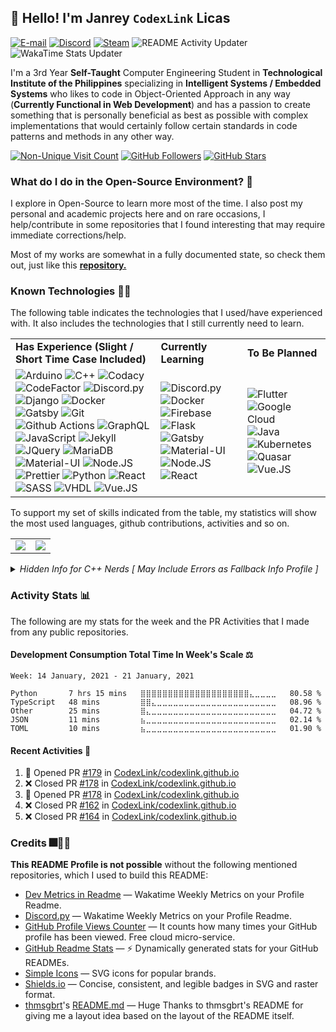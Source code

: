 ## 👋 Hello! I'm Janrey `CodexLink` Licas
[![E-mail](https://img.shields.io/badge/GMail-D14836?logo=gmail&logoColor=white&style=flat)](mailto:self.codexlink@gmail.com)
[![Discord](https://img.shields.io/badge/Discord-CodexLink_5848-7289DA?logo=discord&logoColor=white&style=flat)](https://shields.io/)
[![Steam](https://img.shields.io/badge/Steam-PrismaticLunatic-1c241e?logo=steam&logoColor=lightblack&style=flat)](https://steamcommunity.com/id/PrismaticLunatic/)
![README Activity Updater](https://github.com/CodexLink/CodexLink/workflows/README%20Activity%20Updater/badge.svg)
![WakaTime Stats Updater](https://github.com/CodexLink/CodexLink/workflows/WakaTime%20Stats%20Updater/badge.svg)

I'm a 3rd Year **Self-Taught** Computer Engineering Student in **Technological Institute of the Philippines** specializing in **Intelligent Systems / Embedded Systems** who likes to code in Object-Oriented Approach in any way (**Currently Functional in Web Development**) and has a passion to create something that is personally beneficial as best as possible with complex implementations that would certainly follow certain standards in code patterns and methods in any other way.

[![Non-Unique Visit Count](https://komarev.com/ghpvc/?username=CodexLink&label=Visitor%20Profile%20Count&color=blueviolet)](https://github.com/antonkomarev/github-profile-views-counter)
[![GitHub Followers](https://img.shields.io/github/followers/CodexLink?label=Follow%20Me&style=social)](http://github.com/CodexLink?tab=followers)
[![GitHub Stars](https://img.shields.io/github/stars/CodexLink/CodexLink?style=social)](https://github.com/CodexLink/CodexLink/stargazers)

### What do I do in the Open-Source Environment? 📖

I explore in Open-Source to learn more most of the time. I also post my personal and academic projects here and on rare occasions, I help/contribute in some repositories that I found interesting that may require immediate corrections/help.

Most of my works are somewhat in a fully documented state, so check them out, just like this [**repository.**](https://github.com/CodexLink/SmartClassroomSystem)

### Known Technologies 👨‍💻

The following table indicates the technologies that I used/have experienced with. It also includes the technologies that I still currently need to learn.

<div class="center">
<table>
  <tr>
    <td>
      <b>Has Experience (Slight / Short Time Case Included)</b>
    </td>
    <td>
      <b>Currently Learning</b>
    </td>
    <td>
      <b>To Be Planned</b>
    </td>
  </tr>
  <tr>
    <td>
        <img alt="Arduino" src="https://img.shields.io/badge/-Arduino-00979D?style=flat&logo=arduino&logoColor=white"/>
        <img alt="C++" src="https://img.shields.io/badge/-C%2B%2B11-00599C?style=flat-&logo=c%2B%2B&logoColor=white"/>
        <img alt="Codacy" src="https://img.shields.io/badge/-Codacy-222F29?style=flat-&logo=codacy&logoColor=white"/>
        <img alt="CodeFactor" src="https://img.shields.io/badge/-CodeFactor-F44A6A?style=flat&logo=codefactor&logoColor=white"/>
        <img alt="Discord.py" src="https://img.shields.io/badge/-Discord.py-7289DA?style=flat&logo=discord&logoColor=white"/>
        <img alt="Django" src="https://img.shields.io/badge/-Django-092E20?style=flat&logo=django&logoColor=white"/>
        <img alt="Docker" src="https://img.shields.io/badge/-Docker-46A2F1?style=flat&logo=docker&logoColor=white"/>
        <img alt="Gatsby" src="https://img.shields.io/badge/Gatsby-663399?logo=gatsby&logoColor=white&style=flat"/>
        <img alt="Git" src="https://img.shields.io/badge/-Git-F05032?style=flat&logo=git&logoColor=white"/>
        <img alt="Github Actions" src="https://img.shields.io/badge/-Github Actions-2088FF?style=flat&logo=git&logoColor=white"/>
        <img alt="GraphQL" src="https://img.shields.io/badge/-GraphQL-E10098?style=flat&logo=graphql&logoColor=white"/>
        <img alt="JavaScript" src="https://img.shields.io/badge/-JavaScript-F7DF1E?style=flat&logo=javascript&logoColor=white"/>
        <img alt="Jekyll" src="https://img.shields.io/badge/-Jekyll-CC0000?style=flat&logo=jekyll&logoColor=white"/>
        <img alt="JQuery" src="https://img.shields.io/badge/-JQuery-0769AD?style=flat&logo=jquery&logoColor=white"/>
        <img alt="MariaDB" src="https://img.shields.io/badge/-MariaDB-003545?style=flat&logo=mariadb&logoColor=white"/>
        <img alt="Material-UI" src="https://img.shields.io/badge/Material--UI-0081CB?logo=material-ui&logoColor=white&style=flat"/>
        <img alt="Node.JS" src="https://img.shields.io/badge/-Node.JS-43853d?style=flat&logo=Node.JS&logoColor=white"/>
        <img alt="Prettier" src="https://img.shields.io/badge/-Prettier-F7B93E?style=flat&logo=prettier&logoColor=white"/>
        <img alt="Python" src="https://img.shields.io/badge/-Python-33776AB?style=flat&logo=python&logoColor=white"/>
        <img alt="React" src="https://img.shields.io/badge/React-45B8D8?logo=react&logoColor=white&style=flat"/>
        <img alt="SASS" src="https://img.shields.io/badge/-SASS-CC6699?style=flat&logo=sass&logoColor=white"/>
        <img alt="VHDL" src="https://img.shields.io/badge/-VHDL-46A2F1?style=flat&logoColor=white"/>
        <img alt="Vue.JS" src="https://img.shields.io/badge/Vue.JS-4FC08D?logo=vue.js&logoColor=white&style=flat"/>
    </td>
    <td>
      <img alt="Discord.py" src="https://img.shields.io/badge/-Discord.py-7289DA?style=flat&logo=discord&logoColor=white"/>
      <img alt="Docker" src="https://img.shields.io/badge/-Docker-46A2F1?style=flat&logo=docker&logoColor=white"/>
      <img alt="Firebase" src="https://img.shields.io/badge/Firebase-FFCA28?logo=firebase&logoColor=black&style=flat"/>
      <img alt="Flask" src="https://img.shields.io/badge/Flask-000000?logo=flask&logoColor=white&style=flat"/>
      <img alt="Gatsby" src="https://img.shields.io/badge/Gatsby-663399?logo=gatsby&logoColor=white&style=flat"/>
        <img alt="Material-UI" src="https://img.shields.io/badge/Material--UI-0081CB?logo=material-ui&logoColor=white&style=flat"/>
        <img alt="Node.JS" src="https://img.shields.io/badge/-Node.JS-43853D?style=flat&logo=Node.JS&logoColor=white"/>
        <img alt="React" src="https://img.shields.io/badge/React-45B8D8?logo=react&logoColor=white&style=flat"/>
    </td>
    <td>
      <img alt="Flutter" src="https://img.shields.io/badge/Flutter-02569B?logo=flutter&logoColor=white&style=flat"/>
      <img alt="Google Cloud" src="https://img.shields.io/badge/Goggle_Cloud-4285F4?logo=google%20cloud&logoColor=white&style=flat"/>
      <img alt="Java" src="https://img.shields.io/badge/-Java-007396?style=flat&logo=java&logoColor=white"/>
      <img alt="Kubernetes" src="https://img.shields.io/badge/-Kubernetes-32CCE5?style=flat&logo=kubernetes&logoColor=white"/>
      <img alt="Quasar" src="https://img.shields.io/badge/Quasar-1976E2?logo=quasar&logoColor=white&style=flat"/>
      <img alt="Vue.JS" src="https://img.shields.io/badge/Vue.JS-4FC08D?logo=vue.js&logoColor=white&style=flat"/>
    </td>
  </tr>
</table>
</div>

To support my set of skills indicated from the table, my statistics will show the most used languages, github contributions, activities and so on.

<table>
  <tr>
    <td>
        <img src="https://github-readme-stats.vercel.app/api/top-langs/?username=CodexLink&layout=compact&card_width=350"/>
    </td>
    <td>
        <img src="https://github-readme-stats.vercel.app/api?username=CodexLink&show_icons=true&theme=radical&include_all_commits=true&count_private=true&line_height=21" />
    </td>
  </tr>
</table>

<details>
<summary><i>Hidden Info for C++ Nerds [ May Include Errors as Fallback Info Profile ]</i></summary>

```c++
// user/CodexLink/README.h |  User Information Declaration with Definitions
// My User Information / About Me, Written in C++ Format. (C++11 is Love)

#pragma once

#include "user/CodexLink/LICENSES.h"
#include "user/CodexLink/KNOWN_PLs.h"
#include "user/CodexLink/KNOWN_FRAMEWORK_MODULES.h"
#include "user/CodexLink/EXTRA_NOTES.h"
#include "user/CodexLink/CONTACT_PLATFORMS.h"
#include "user/CodexLink/PROOF_OF_EXP.h"
#include "user/CodexLink/METADATA.h"

#include <iostream>
#include <map>

#define TYPICAL_CPLUSPLUS 201103L

class AboutMeFrontPage : private MyUserInformation {

    typedef struct _USER_INFORMATION {

        std::string whoamI = "I'm Janrey Licas, known as CodexLink. (as usual)"
        std::string academicState = "Currently a 3rd Year Embedded-Focused Computer Engineering Student. (On-going Status)"
        std::string academicSchool = "Technological Institute of the Philippines"
        std::string workNature = "A develop what I need, and what I want. I can't learn new things unless it's really needed even FORCE_LEARN_SOMETHING_FOR_NO_REASON=true"

        bool soloDeveloper = !(METADATA::CONSTRAINTS::IS_GROUP_COOPERATIVE) ? true : false // ! It's situational dependent.

    } MY_GITHUB_INFORMATION;

    typedef struct _REPOSITORY_USUAL_LICENSES {

        const std::string RARELY_USED       =   REPO_LICENSE::BSD_3_CLAUSE,
        const std::string OFTEN_USED        =   REPO_LICENSE::GNU_V3,
        const std::string TYPICALLY_USED    =   REPO_LICENSE::MIT_LICENSE

        const std::string _noteInMind = "Feel free to check them and make impressions about it, they don't bite :)"

    } REPOSITORY_LICENSED;

    typedef struct _LEARNED_PLS {

        static std::map<PL, PL_KNOWLEDGE_LEVEL> plswLevel = {
            {   ARDUINO_IN_CPP,   EXACT_INTERMEDIATE    },
            {   C,                DISCONTINUED          },
            {   CPLUSPLUS,        QUITE_INTERMEDIATE    },
            {   FLUTTER,          INITIALLY LEARNING    },
            {   JS,               BEGINNER              },
            {   PYTHON,           ABOVE_INTERMEDIATE    },
            {   RUBY,             DEPRECATED            },

            const std::string _warningMsg = "I really don't have any forte-like programming languages. I instantiate labelled 'self' as a quite average. I have potential but lazy af."
        }

    } LEARNED_PROGRAMMING_LANGUAGES;

    typedef struct _LEARNED_MODULES_FRAMEWORKS {

        static std::map<PL, LMF_KNOWLEDGE_LEVEL> lmfwLevel = {
            {   JS::LIBRARY::NODE_JS,                     SLOWLY_LEARNING                     },
            {   JS::LIBRARY::VUE_JS,                      SLOWLY_LEARNING_CURRENTLY_STOPPED   },
            {   CPLUSPLUS::API::WIN32_VCPLUSPLUS,         TYPICALLY_LEARNING_ON_THE_SPOT      },
            {   PYTHON::FRAMEWORK::MVC::DJANGO,           FAST_PROGRESSING_AT_THE_MOMENT      },
            {   PYTHON::FRAMEWORK::MVC::DJANGO_REST_API,  CURRENTLY_LEARNING_AS_A_WHOLE       }
        }

    } LEARNED_SIDE_REQUIREMENTS_MODULE_FRAMEWORK;

    typedef struct _EXTRA_NOTES {

        const std::string CODEBASE_ISSUE_CONCERNS = "All of my projects that is in the repository right now were all of my projects since I was a freshmen. All of them will receive optimizations or reworks."
        const std::string PINNED_REPOS_INFO = "Most of these pinned repository contains much more than what I have as usual and they represent the things that I learned from the day I made them. (I do on the spots and its mentally threatening. Not advisable :) )"

    } EXTRA_INFORMATION_FOR_VISITOR;

    typedef struct _CONTACT_PLATFORMS {

        const std::string _attention = "You may contact me at the following: "

        static std::map<SOCIAL_MEDIA_PLATFORMS, std::string> platformwContact = {
            {   TWITTER,                    "@CodexLink"                                },
            {   DISCORD,                    "CodexLink #5848"                           },
            {   TYPICAL_METHODS::EMAIL,     "self.codexlink@gmail.com"                  }
        }

        template<typename contactConcerns>
        IssueConcernsContactContent contactMe(contactConcerns atAnyContext, std::string requiresLabel, bool shouldBeImportant= bool(true || false));

    } CONTACT_ME_AT_THE_FF_PLATFORMS;

    typedef struct _PROOF_OF_EXP {

        static std::map<CONTENT_PROOF_TYPE, URL_CONTEXT> poeContext = {
            {   WEBSITE::PERSONAL,  "https://inst-typed.works"                  }
            {   WEBSITE::STATS,     "https://codestats.net/users/CodexLink"     }
            {   WEBSITE::STATS,     "https://wakatime.com/@CodexLink"           }
        }

    } PROOF_OF_WORK_OR_STATS;

}
```

</details>

### Activity Stats 📊

The following are my stats for the week and the PR Activities that I made from any public repositories.

#### Development Consumption Total Time In Week's Scale ⚖️

<!--START_SECTION:waka-->
```text
Week: 14 January, 2021 - 21 January, 2021

Python       7 hrs 15 mins   ⣿⣿⣿⣿⣿⣿⣿⣿⣿⣿⣿⣿⣿⣿⣿⣿⣿⣿⣿⣿⣄⣀⣀⣀⣀   80.58 %
TypeScript   48 mins         ⣿⣿⣄⣀⣀⣀⣀⣀⣀⣀⣀⣀⣀⣀⣀⣀⣀⣀⣀⣀⣀⣀⣀⣀⣀   08.96 %
Other        25 mins         ⣿⣄⣀⣀⣀⣀⣀⣀⣀⣀⣀⣀⣀⣀⣀⣀⣀⣀⣀⣀⣀⣀⣀⣀⣀   04.72 %
JSON         11 mins         ⣦⣀⣀⣀⣀⣀⣀⣀⣀⣀⣀⣀⣀⣀⣀⣀⣀⣀⣀⣀⣀⣀⣀⣀⣀   02.14 %
TOML         10 mins         ⣦⣀⣀⣀⣀⣀⣀⣀⣀⣀⣀⣀⣀⣀⣀⣀⣀⣀⣀⣀⣀⣀⣀⣀⣀   01.90 %
```
<!--END_SECTION:waka-->

#### Recent Activities 📝

<!--START_SECTION:activity-->

1. 💪 Opened PR [#179](https://github.com/CodexLink/codexlink.github.io/pull/179) in [CodexLink/codexlink.github.io](https://github.com/CodexLink/codexlink.github.io)
2. ❌ Closed PR [#178](https://github.com/CodexLink/codexlink.github.io/pull/178) in [CodexLink/codexlink.github.io](https://github.com/CodexLink/codexlink.github.io)
3. 💪 Opened PR [#178](https://github.com/CodexLink/codexlink.github.io/pull/178) in [CodexLink/codexlink.github.io](https://github.com/CodexLink/codexlink.github.io)
4. ❌ Closed PR [#162](https://github.com/CodexLink/codexlink.github.io/pull/162) in [CodexLink/codexlink.github.io](https://github.com/CodexLink/codexlink.github.io)
5. ❌ Closed PR [#164](https://github.com/CodexLink/codexlink.github.io/pull/164) in [CodexLink/codexlink.github.io](https://github.com/CodexLink/codexlink.github.io)

<!--END_SECTION:activity-->

### Credits 🎆🥇🙏

**This README Profile is not possible** without the following mentioned repositories, which I used to build this README:

* [Dev Metrics in Readme](https://github.com/athul/waka-readme) — Wakatime Weekly Metrics on your Profile Readme.
* [Discord.py](https://github.com/athul/waka-readme) — Wakatime Weekly Metrics on your Profile Readme.
* [GitHub Profile Views Counter](https://github.com/antonkomarev/github-profile-views-counter) — It counts how many times your GitHub profile has been viewed. Free cloud micro-service.
* [GitHub Readme Stats](https://github.com/anuraghazra/github-readme-stats) — ⚡ Dynamically generated stats for your GitHub READMEs.
* [Simple Icons](https://simpleicons.org/) — SVG icons for popular brands.
* [Shields.io](https://shields.io/) — Concise, consistent, and legible badges in SVG and raster format.
* [thmsgbrt](https://github.com/thmsgbrt)'s [README.md](https://github.com/thmsgbrt/thmsgbrt/blob/master/README.md) — Huge Thanks to thmsgbrt's README for giving me a layout idea based on the layout of the README itself.
